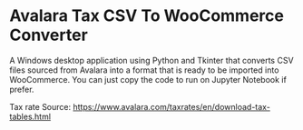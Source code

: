 # Avalara Tax CSV To WooCommerce Converter
A Windows desktop application using Python and Tkinter that converts CSV files sourced from Avalara into a format that is ready to be imported into WooCommerce.
You can just copy the code to run on Jupyter Notebook if prefer.

Tax rate Source: https://www.avalara.com/taxrates/en/download-tax-tables.html
